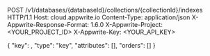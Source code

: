POST /v1/databases/{databaseId}/collections/{collectionId}/indexes HTTP/1.1
Host: cloud.appwrite.io
Content-Type: application/json
X-Appwrite-Response-Format: 1.6.0
X-Appwrite-Project: <YOUR_PROJECT_ID>
X-Appwrite-Key: <YOUR_API_KEY>

{
  "key": ,
  "type": "key",
  "attributes": [],
  "orders": []
}
